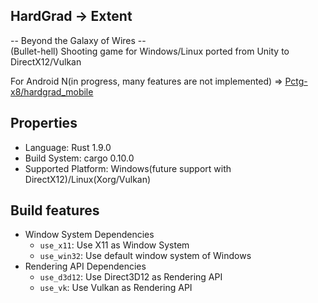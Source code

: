 HardGrad -> Extent
---

-- Beyond the Galaxy of Wires --  
(Bullet-hell) Shooting game for Windows/Linux ported from Unity to DirectX12/Vulkan

For Android N(in progress, many features are not implemented) => [Pctg-x8/hardgrad_mobile](https://github.com/Pctg-x8/hardgrad_mobile)

## Properties

- Language: Rust 1.9.0
- Build System: cargo 0.10.0
- Supported Platform: Windows(future support with DirectX12)/Linux(Xorg/Vulkan)

## Build features
- Window System Dependencies
  - `use_x11`: Use X11 as Window System
  - `use_win32`: Use default window system of Windows
- Rendering API Dependencies
  - `use_d3d12`: Use Direct3D12 as Rendering API
  - `use_vk`: Use Vulkan as Rendering API
